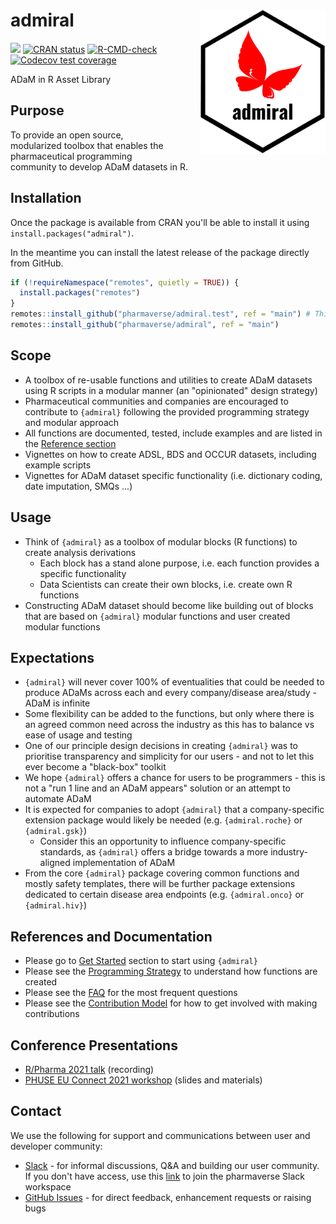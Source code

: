 # admiral <img src="man/figures/logo.png" align="right" width="200" style="margin-left:50px;"/>

<!-- badges: start -->
[<img src="http://pharmaverse.org/shields/admiral.svg">](https://pharmaverse.org)
[![CRAN status](https://www.r-pkg.org/badges/version/admiral)](https://CRAN.R-project.org/package=admiral)
[![R-CMD-check](https://github.com/pharmaverse/admiral/workflows/R-CMD-check/badge.svg)](https://github.com/pharmaverse/admiral/actions)
[![Codecov test coverage](https://codecov.io/gh/Roche-GSK/admiral/branch/main/graph/badge.svg)](https://app.codecov.io/gh/Roche-GSK/admiral?branch=main)
<!-- badges: end -->

ADaM in R Asset Library

## Purpose

To provide an open source, modularized toolbox that enables the pharmaceutical programming community to develop ADaM datasets in R.

## Installation

Once the package is available from CRAN you'll be able to install it using `install.packages("admiral")`.

In the meantime you can install the latest release of the package directly from GitHub.

```r
if (!requireNamespace("remotes", quietly = TRUE)) {
  install.packages("remotes")
}
remotes::install_github("pharmaverse/admiral.test", ref = "main") # This is a required dependency of {admiral}
remotes::install_github("pharmaverse/admiral", ref = "main")
```

## Scope

* A toolbox of re-usable functions and utilities to create ADaM datasets using R scripts in a modular manner (an "opinionated" design strategy)
* Pharmaceutical communities and companies are encouraged to contribute to `{admiral}` following the provided programming strategy and modular approach
* All functions are documented, tested, include examples and are listed in the
[Reference section](https://pharmaverse.github.io/admiral/reference/index.html)
* Vignettes on how to create ADSL, BDS and OCCUR datasets, including example scripts
* Vignettes for ADaM dataset specific functionality (i.e. dictionary coding, date imputation, SMQs ...)

## Usage

* Think of `{admiral}` as a toolbox of modular blocks (R functions) to create analysis derivations
    * Each block has a stand alone purpose, i.e. each function provides a specific functionality
    * Data Scientists can create their own blocks, i.e. create own R functions
* Constructing ADaM dataset should become like building out of blocks that are based on `{admiral}` modular functions and user created modular functions

## Expectations

* `{admiral}` will never cover 100% of eventualities that could be needed to produce ADaMs across each and every company/disease area/study - ADaM is infinite
* Some flexibility can be added to the functions, but only where there is an agreed common need across the industry as this has to balance vs ease of usage and testing
* One of our principle design decisions in creating `{admiral}` was to prioritise transparency and simplicity for our users - and not to let this ever become a "black-box" toolkit
* We hope `{admiral}` offers a chance for users to be programmers - this is not a "run 1 line and an ADaM appears" solution or an attempt to automate ADaM
* It is expected for companies to adopt `{admiral}` that a company-specific extension package would likely be needed (e.g. `{admiral.roche}` or `{admiral.gsk}`)
    * Consider this an opportunity to influence company-specific standards, as `{admiral}` offers a bridge towards a more industry-aligned implementation of ADaM
* From the core `{admiral}` package covering common functions and mostly safety templates, there will be further package extensions dedicated to certain disease area endpoints (e.g. `{admiral.onco}` or `{admiral.hiv}`)

## References and Documentation

* Please go to [Get Started](https://pharmaverse.github.io/admiral/articles/admiral.html) section to start using `{admiral}`
* Please see the [Programming Strategy](https://pharmaverse.github.io/admiral/articles/programming_strategy.html) to understand how functions are created
* Please see the [FAQ](https://pharmaverse.github.io/admiral/articles/faq.html) for the most frequent questions
* Please see the [Contribution Model](https://pharmaverse.github.io/admiral/articles/contribution_model.html) for how to get involved with making contributions

## Conference Presentations

* [R/Pharma 2021 talk](https://www.youtube.com/watch?v=N7Bw8c3D5fU) (recording)
* [PHUSE EU Connect 2021 workshop](https://github.com/pharmaverse/admiral.phuse.workshop) (slides and materials)

## Contact 

We use the following for support and communications between user and developer community:
* [Slack](https://app.slack.com/client/T028PB489D3/C02M8KN8269) - for informal discussions, Q&A and building our user community. If you don't have access, use this [link](https://join.slack.com/t/pharmaverse/shared_invite/zt-yv5atkr4-Np2ytJ6W_QKz_4Olo7Jo9A) to join the pharmaverse Slack workspace
* [GitHub Issues](https://github.com/pharmaverse/admiral/issues) - for direct feedback, enhancement requests or raising bugs
